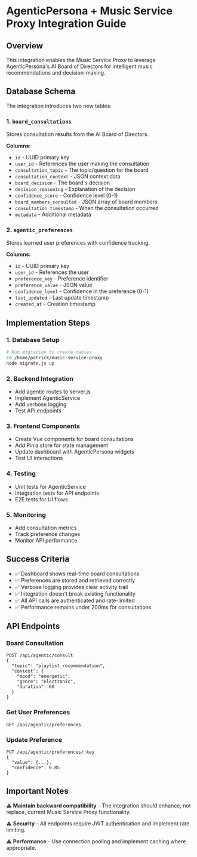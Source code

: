 # AgenticPersona + Music Service Proxy Integration Guide

## Overview

This integration enables the Music Service Proxy to leverage AgenticPersona's AI Board of Directors for intelligent music recommendations and decision-making.

## Database Schema

The integration introduces two new tables:

### 1. `board_consultations`
Stores consultation results from the AI Board of Directors.

**Columns:**
- `id` - UUID primary key
- `user_id` - References the user making the consultation
- `consultation_topic` - The topic/question for the board
- `consultation_context` - JSON context data
- `board_decision` - The board's decision
- `decision_reasoning` - Explanation of the decision
- `confidence_score` - Confidence level (0-1)
- `board_members_consulted` - JSON array of board members
- `consultation_timestamp` - When the consultation occurred
- `metadata` - Additional metadata

### 2. `agentic_preferences`
Stores learned user preferences with confidence tracking.

**Columns:**
- `id` - UUID primary key
- `user_id` - References the user
- `preference_key` - Preference identifier
- `preference_value` - JSON value
- `confidence_level` - Confidence in the preference (0-1)
- `last_updated` - Last update timestamp
- `created_at` - Creation timestamp

## Implementation Steps

### 1. Database Setup
```bash
# Run migration to create tables
cd /home/patrick/music-service-proxy
node migrate.js up
```

### 2. Backend Integration
- Add agentic routes to server.js
- Implement AgenticService
- Add verbose logging
- Test API endpoints

### 3. Frontend Components
- Create Vue components for board consultations
- Add Pinia store for state management
- Update dashboard with AgenticPersona widgets
- Test UI interactions

### 4. Testing
- Unit tests for AgenticService
- Integration tests for API endpoints
- E2E tests for UI flows

### 5. Monitoring
- Add consultation metrics
- Track preference changes
- Monitor API performance

## Success Criteria

- ✅ Dashboard shows real-time board consultations
- ✅ Preferences are stored and retrieved correctly
- ✅ Verbose logging provides clear activity trail
- ✅ Integration doesn't break existing functionality
- ✅ All API calls are authenticated and rate-limited
- ✅ Performance remains under 200ms for consultations

## API Endpoints

### Board Consultation
```
POST /api/agentic/consult
{
  "topic": "playlist_recommendation",
  "context": {
    "mood": "energetic",
    "genre": "electronic",
    "duration": 60
  }
}
```

### Get User Preferences
```
GET /api/agentic/preferences
```

### Update Preference
```
PUT /api/agentic/preferences/:key
{
  "value": {...},
  "confidence": 0.85
}
```

## Important Notes

⚠️ **Maintain backward compatibility** - The integration should enhance, not replace, current Music Service Proxy functionality.

⚠️ **Security** - All endpoints require JWT authentication and implement rate limiting.

⚠️ **Performance** - Use connection pooling and implement caching where appropriate.